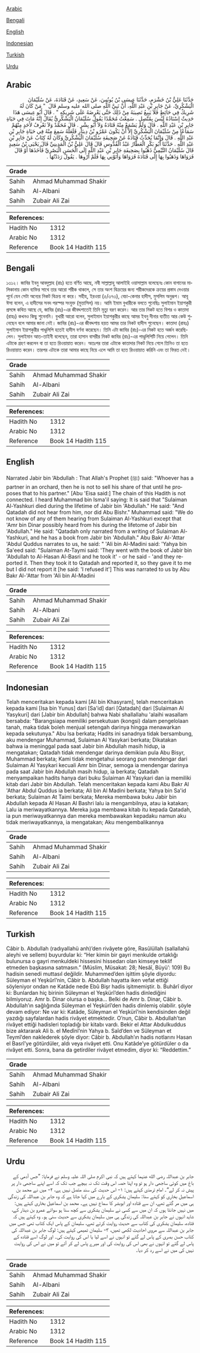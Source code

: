 [Arabic](#arabic)

[Bengali](#bengali)

[English](#english)

[Indonesian](#indonesian)

[Turkish](#turkish)

[Urdu](#urdu)

## Arabic


<div dir="rtl" lang="ar" style={{fontSize:'larger',backgroundColor:'#f8f9fa',padding:20}}>
حَدَّثَنَا عَلِيُّ بْنُ خَشْرَمٍ، حَدَّثَنَا عِيسَى بْنُ يُونُسَ، عَنْ سَعِيدٍ، عَنْ قَتَادَةَ، عَنْ سُلَيْمَانَ الْيَشْكُرِيِّ، عَنْ جَابِرِ بْنِ عَبْدِ اللَّهِ، أَنَّ نَبِيَّ اللَّهِ صلى الله عليه وسلم قَالَ ‏ "‏ مَنْ كَانَ لَهُ شَرِيكٌ فِي حَائِطٍ فَلاَ يَبِيعُ نَصِيبَهُ مِنْ ذَلِكَ حَتَّى يَعْرِضَهُ عَلَى شَرِيكِهِ ‏"‏ ‏.‏ قَالَ أَبُو عِيسَى هَذَا حَدِيثٌ إِسْنَادُهُ لَيْسَ بِمُتَّصِلٍ ‏.‏ سَمِعْتُ مُحَمَّدًا يَقُولُ سُلَيْمَانُ الْيَشْكُرِيُّ يُقَالُ إِنَّهُ مَاتَ فِي حَيَاةِ جَابِرِ بْنِ عَبْدِ اللَّهِ ‏.‏ قَالَ وَلَمْ يَسْمَعْ مِنْهُ قَتَادَةُ وَلاَ أَبُو بِشْرٍ ‏.‏ قَالَ مُحَمَّدٌ وَلاَ نَعْرِفُ لأَحَدٍ مِنْهُمْ سَمَاعًا مِنْ سُلَيْمَانَ الْيَشْكُرِيِّ إِلاَّ أَنْ يَكُونَ عَمْرُو بْنُ دِينَارٍ فَلَعَلَّهُ سَمِعَ مِنْهُ فِي حَيَاةِ جَابِرِ بْنِ عَبْدِ اللَّهِ ‏.‏ قَالَ وَإِنَّمَا يُحَدِّثُ قَتَادَةُ عَنْ صَحِيفَةِ سُلَيْمَانَ الْيَشْكُرِيِّ وَكَانَ لَهُ كِتَابٌ عَنْ جَابِرِ بْنِ عَبْدِ اللَّهِ ‏.‏ حَدَّثَنَا أَبُو بَكْرٍ الْعَطَّارُ عَبْدُ الْقُدُّوسِ قَالَ قَالَ عَلِيُّ بْنُ الْمَدِينِيِّ قَالَ يَحْيَى بْنُ سَعِيدٍ قَالَ سُلَيْمَانُ التَّيْمِيُّ ذَهَبُوا بِصَحِيفَةِ جَابِرِ بْنِ عَبْدِ اللَّهِ إِلَى الْحَسَنِ الْبَصْرِيِّ فَأَخَذَهَا أَوْ قَالَ فَرَوَاهَا وَذَهَبُوا بِهَا إِلَى قَتَادَةَ فَرَوَاهَا وَأَتَوْنِي بِهَا فَلَمْ أَرْوِهَا ‏.‏ يَقُولُ رَدَدْتُهَا ‏.‏
</div>
<div style={{backgroundColor:'#f8f9fa',padding:20, marginBottom: 10}}><table> <thead> <tr> <th>Grade</th> <th></th> </tr> </thead> <tbody> <tr><td>Sahih</td><td>Ahmad Muhammad Shakir</td></tr><tr><td>Sahih</td><td>Al-Albani</td></tr><tr><td>Sahih</td><td>Zubair Ali Zai</td></tr></tbody></table><table> <thead> <tr> <th>References:</th> <th></th> </tr> </thead> <tbody><tr><td>Hadith No</td><td>1312</td></tr><tr><td>Arabic No</td><td>1312</td></tr><tr><td>Reference</td><td>Book 14 Hadith 115</td></tr></tbody></table></div>

## Bengali


<div dir="ltr" lang="bn" style={{fontSize:'larger',backgroundColor:'#f8f9fa',padding:20}}>
১৩১২। জাবির ইবনু আবদুল্লাহ (রাঃ) হতে বর্ণিত আছে, নবী সাল্লাল্লাহু আলাইহি ওয়াসাল্লাম বলেছেনঃ কোন বাগানের মালিকানায় কোন ব্যক্তির সাথে তার আরো শরীক থাকলে, সে তার অংশ বিক্রয়ের জন্য শরীকদেরকে ক্রয়ের প্রস্তাব দেওয়ার পূর্বে যেন সেটা অন্যের নিকট বিক্রয় না করে। সহীহ, ইরওয়া (৫/৩৭৩), বেচা-কেনার হাদীস, মুসলিম অনুরূপ। আবূ ঈসা বলেন, এ হাদীসের সনদ পরস্পর সংযুক্ত (মুত্তাসিল) নয়। আমি ইমাম বুখারীকে বলতে শুনেছিঃ সুলাইমান ইয়াশকুরী প্রসঙ্গে কথিত আছে যে, জাবির (রাঃ)-এর জীবদ্দশাতেই তিনি মৃত্যু বরণ করেন। আর তার নিকট হতে বিশর ও কাতাদা (রাহঃ) কখনও কিছু শুনেননি। বুখারী আরো বলেন, সুলাইমান ইয়াশকুরীর কাছে আমর ইবনু দীনার ব্যতীত আর কেউ শুনেছেন বলে আমার জানা নেই। জাবির (রাঃ)-এর জীবদ্দশায় হয়ত আমর তার নিকট হাদীস শুনেছেন। কাতাদা (রাহঃ) সুলাইমান ইয়াশকুরীর পাণ্ডুলিপি হতেই হাদীস বর্ণনা করেছেন। তিনি এটা জাবির (রাঃ)-এর নিকট হতে অর্জন করেছিলেন। সুলাইমান আত-তাইনী বলেছেন, তারা হাসান বাসরীর নিকট জাবির (রাঃ)-এর পাণ্ডুলিপিটি নিয়ে গেলেন। তিনি এটাকে গ্রহণ করলেন বা তা হতে রিওয়ায়াত করেন। অতঃপর তারা এটাকে কাতাদার নিকট নিয়ে গেলে তিনিও তা হতে রিওয়ায়াত করেন। তারপর এটাকে তারা আমার কাছে নিয়ে এলে আমি তা হতে রিওয়ায়াত করিনি এবং তা ফিরত দেই।
</div>
<div style={{backgroundColor:'#f8f9fa',padding:20, marginBottom: 10}}><table> <thead> <tr> <th>Grade</th> <th></th> </tr> </thead> <tbody> <tr><td>Sahih</td><td>Ahmad Muhammad Shakir</td></tr><tr><td>Sahih</td><td>Al-Albani</td></tr><tr><td>Sahih</td><td>Zubair Ali Zai</td></tr></tbody></table><table> <thead> <tr> <th>References:</th> <th></th> </tr> </thead> <tbody><tr><td>Hadith No</td><td>1312</td></tr><tr><td>Arabic No</td><td>1312</td></tr><tr><td>Reference</td><td>Book 14 Hadith 115</td></tr></tbody></table></div>

## English


<div dir="ltr" lang="en" style={{fontSize:'larger',backgroundColor:'#f8f9fa',padding:20}}>
Narrated Jabir bin ‘Abdullah : That Allah's Prophet (ﷺ) said: "Whoever has a partner in an orchard, then he is not to sell his share of that until he proposes that to his partner." [Abu 'Eisa said:] The chain of this Hadith is not connected. I heard Muhammad bin Isma'il saying: It is said that "Sulaiman Al-Yashkuri died during the lifetime of Jabir bin 'Abdullah." He said: "And Qatadah did not hear from him, nor did Abu Bishr." Muhammad said: "We do not know of any of them hearing from Sulaiman Al-Yashkuri except that 'Amr bin Dinar possibly heard from his during the lifetome of Jabir bin 'Abdullah." He said: "Qatadah only narrated from a writing of Sulaiman Al-Yashkuri, and he has a book from Jabir bin 'Abdullah." Abu Bakr Al-'Attar 'Abdul Quddus narrates to us, he said: " 'Ali bin Al-Madini said: 'Yahya bin Sa'eed said: "Sulaiman At-Taymi said: 'They went with the book of Jabir bin 'Abdullah to Al-Hasan Al-Basri and he took it' - or he said - 'and they reported it. Then they took it to Qatadah and reported it, so they gave it to me but I did not report it [he said: 'I refused it'] This was narrated to us by Abu Bakr Al-'Attar from 'Ali bin Al-Madini
</div>
<div style={{backgroundColor:'#f8f9fa',padding:20, marginBottom: 10}}><table> <thead> <tr> <th>Grade</th> <th></th> </tr> </thead> <tbody> <tr><td>Sahih</td><td>Ahmad Muhammad Shakir</td></tr><tr><td>Sahih</td><td>Al-Albani</td></tr><tr><td>Sahih</td><td>Zubair Ali Zai</td></tr></tbody></table><table> <thead> <tr> <th>References:</th> <th></th> </tr> </thead> <tbody><tr><td>Hadith No</td><td>1312</td></tr><tr><td>Arabic No</td><td>1312</td></tr><tr><td>Reference</td><td>Book 14 Hadith 115</td></tr></tbody></table></div>

## Indonesian


<div dir="ltr" lang="id" style={{fontSize:'larger',backgroundColor:'#f8f9fa',padding:20}}>
Telah menceritakan kepada kami [Ali bin Khasyram], telah menceritakan kepada kami [Isa bin Yunus] dari [Sa'id] dari [Qatadah] dari [Sulaiman Al Yasykuri] dari [Jabir bin Abdullah] bahwa Nabi shallallahu 'alaihi wasallam bersabda: "Barangsiapa memiliki persekutuan (kongsi) dalam pengelolaan tanah, maka tidak boleh menjual setengah darinya hingga menawarkan kepada sekutunya." Abu Isa berkata; Hadits ini sanadnya tidak bersambung, aku mendengar Muhammad, Sulaiman Al Yasykari berkata; Dikatakan bahwa ia meninggal pada saat Jabir bin Abdullah masih hidup, ia mengatakan; Qatadah tidak mendengar darinya demikian pula Abu Bisyr, Muhammad berkata; Kami tidak mengetahui seorang pun mendengar dari Sulaiman Al Yasykari kecuali Amr bin Dinar, semoga ia mendengar darinya pada saat Jabir bin Abdullah masih hidup, ia berkata; Qatadah menyampaikan hadits hanya dari buku Sulaiman Al Yasykari dan ia memiliki kitab dari Jabir bin Abdullah. Telah menceritakan kepada kami Abu Bakr Al 'Athar Abdul Quddus ia berkata; Ali bin Al Madini berkata; Yahya bin Sa'id berkata; Sulaiman At Taimi berkata; Mereka membawa buku Jabir bin Abdullah kepada Al Hasan Al Bashri lalu ia mengambilnya, atau ia katakan; Lalu ia meriwayatkannya. Mereka juga membawa kitab itu kepada Qatadah, ia pun meriwayatkannya dan mereka membawakan kepadaku namun aku tidak meriwayatkannya, ia mengatakan; Aku mengembalikannya
</div>
<div style={{backgroundColor:'#f8f9fa',padding:20, marginBottom: 10}}><table> <thead> <tr> <th>Grade</th> <th></th> </tr> </thead> <tbody> <tr><td>Sahih</td><td>Ahmad Muhammad Shakir</td></tr><tr><td>Sahih</td><td>Al-Albani</td></tr><tr><td>Sahih</td><td>Zubair Ali Zai</td></tr></tbody></table><table> <thead> <tr> <th>References:</th> <th></th> </tr> </thead> <tbody><tr><td>Hadith No</td><td>1312</td></tr><tr><td>Arabic No</td><td>1312</td></tr><tr><td>Reference</td><td>Book 14 Hadith 115</td></tr></tbody></table></div>

## Turkish


<div dir="ltr" lang="tr" style={{fontSize:'larger',backgroundColor:'#f8f9fa',padding:20}}>
Câbir b. Abdullah (radıyallahü anh)’den rivâyete göre, Rasûlüllah (sallallahü aleyhi ve sellem) buyurdular ki: “Her kimin bir gayri menkulde ortaklığı bulunursa o gayri menkuldeki hissesini hissedarı olan kimseye teklif etmeden başkasına satmasın.” (Müslim, Müsakat: 28; Nesâî, Büyü’: 109) Bu hadisin senedi muttasıl değildir. Muhammed’den işittim şöyle diyordu: Süleyman el Yeşkûrî’nin, Câbir b. Abdullah hayatta iken vefat ettiği söyleniyor ondan ne Katâde nede Ebû Bişr hadis işitmemiştir. b. Buhârî diyor ki: Bunlardan hiç birinin Süleyman el Yeşkürî’den hadis dinlediğini bilmiyoruz. Amr b. Dinar olursa o başka… Belki de Amr b. Dinar, Câbir b. Abdullah’ın sağlığında Süleyman el Yeşkürî’den hadis dinlemiş olabilir. şöyle devam ediyor: Ne var ki: Katâde, Süleyman el Yeşkürî’nin kendisinden değil yazdığı sayfalardan hadis rivâyet etmektedir. O’nun, Câbir b. Abdullah’tan rivâyet ettiği hadisleri topladığı bir kitabı vardı. Bekir el Attar Abdulkuddus bize aktararak Ali b. el Medînî’nin Yahya b. Saîd’den ve Süleyman et Teymî’den naklederek şöyle diyor: Câbir b. Abdullah’ın hadis notlarını Hasan el Basrî’ye götürdüler, aldı veya rivâyet etti. Onu Katâde’ye götürdüler o da rivâyet etti. Sonra, bana da getirdiler rivâyet etmedim, diyor ki: “Reddettim.”
</div>
<div style={{backgroundColor:'#f8f9fa',padding:20, marginBottom: 10}}><table> <thead> <tr> <th>Grade</th> <th></th> </tr> </thead> <tbody> <tr><td>Sahih</td><td>Ahmad Muhammad Shakir</td></tr><tr><td>Sahih</td><td>Al-Albani</td></tr><tr><td>Sahih</td><td>Zubair Ali Zai</td></tr></tbody></table><table> <thead> <tr> <th>References:</th> <th></th> </tr> </thead> <tbody><tr><td>Hadith No</td><td>1312</td></tr><tr><td>Arabic No</td><td>1312</td></tr><tr><td>Reference</td><td>Book 14 Hadith 115</td></tr></tbody></table></div>

## Urdu


<div dir="rtl" lang="ur" style={{fontSize:'larger',backgroundColor:'#f8f9fa',padding:20}}>
جابر بن عبداللہ رضی الله عنہما کہتے ہیں کہ نبی اکرم صلی اللہ علیہ وسلم نے فرمایا: ”جس آدمی کے باغ میں کوئی ساجھی دار ہو تو وہ اپنا حصہ اس وقت تک نہ بیچے جب تک کہ اسے اپنے ساجھی دار پر پیش نہ کر لے“۔ امام ترمذی کہتے ہیں: ۱- اس حدیث کی سند متصل نہیں ہے، ۲- میں نے محمد بن اسماعیل بخاری کو کہتے سنا: سلیمان یشکری کے بارے میں کہا جاتا ہے کہ وہ جابر بن عبداللہ کی زندگی ہی میں مر گئے تھے، ان سے قتادہ اور ابوبشر کا سماع نہیں ہے۔ محمد بن اسماعیل بخاری کہتے ہیں: میں نہیں جانتا ہوں کہ ان میں سے کسی نے سلیمان یشکری سے کچھ سنا ہو سوائے عمرو بن دینار کے، شاید انہوں نے جابر بن عبداللہ کی زندگی ہی میں سلیمان یشکری سے حدیث سنی ہو۔ وہ کہتے ہیں کہ قتادہ، سلیمان یشکری کی کتاب سے حدیث روایت کرتے تھے، سلیمان کے پاس ایک کتاب تھی جس میں جابر بن عبداللہ سے مروی احادیث لکھی تھیں، ۳- سلیمان تمیمی کہتے ہیں: لوگ جابر بن عبداللہ کی کتاب حسن بصری کے پاس لے گئے تو انہوں نے اسے لیا یا اس کی روایت کی۔ اور لوگ اسے قتادہ کے پاس لے گئے تو انہوں نے بھی اس کی روایت کی اور میرے پاس لے کر آئے تو میں نے اس کی روایت نہیں کی میں نے اسے رد کر دیا۔
</div>
<div style={{backgroundColor:'#f8f9fa',padding:20, marginBottom: 10}}><table> <thead> <tr> <th>Grade</th> <th></th> </tr> </thead> <tbody> <tr><td>Sahih</td><td>Ahmad Muhammad Shakir</td></tr><tr><td>Sahih</td><td>Al-Albani</td></tr><tr><td>Sahih</td><td>Zubair Ali Zai</td></tr></tbody></table><table> <thead> <tr> <th>References:</th> <th></th> </tr> </thead> <tbody><tr><td>Hadith No</td><td>1312</td></tr><tr><td>Arabic No</td><td>1312</td></tr><tr><td>Reference</td><td>Book 14 Hadith 115</td></tr></tbody></table></div>